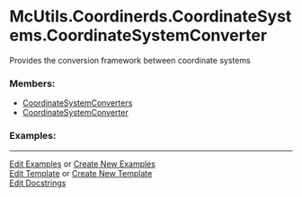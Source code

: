 # <a id="McUtils.Coordinerds.CoordinateSystems.CoordinateSystemConverter">McUtils.Coordinerds.CoordinateSystems.CoordinateSystemConverter</a>
    
Provides the conversion framework between coordinate systems

### Members:

  - [CoordinateSystemConverters](CoordinateSystemConverter/CoordinateSystemConverters.md)
  - [CoordinateSystemConverter](CoordinateSystemConverter/CoordinateSystemConverter.md)

### Examples:



___

[Edit Examples](https://github.com/McCoyGroup/References/edit/gh-pages/Documentation/examples/McUtils/Coordinerds/CoordinateSystems/CoordinateSystemConverter.md) or 
[Create New Examples](https://github.com/McCoyGroup/References/new/gh-pages/?filename=Documentation/examples/McUtils/Coordinerds/CoordinateSystems/CoordinateSystemConverter.md) <br/>
[Edit Template](https://github.com/McCoyGroup/References/edit/gh-pages/Documentation/templates/McUtils/Coordinerds/CoordinateSystems/CoordinateSystemConverter.md) or 
[Create New Template](https://github.com/McCoyGroup/References/new/gh-pages/?filename=Documentation/templates/McUtils/Coordinerds/CoordinateSystems/CoordinateSystemConverter.md) <br/>
[Edit Docstrings](https://github.com/McCoyGroup/McUtils/edit/master/Coordinerds/CoordinateSystems/CoordinateSystemConverter/__init__.py?message=Update%20Docs)